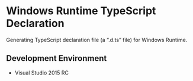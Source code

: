 Windows Runtime TypeScript Declaration
========================================

Generating TypeScript declaration file (a “.d.ts” file) for Windows Runtime.

## Development Environment

* Visual Studio 2015 RC
